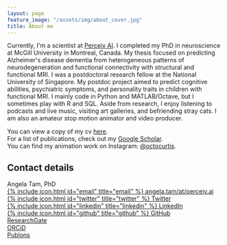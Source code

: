 ```yaml
---
layout: page
feature_image: "/assets/img/about_cover.jpg"
title: About me
---
```


Currently, I'm a scientist at [Perceiv AI](https://perceiv.ai). I completed my PhD in neuroscience at McGill University in Montreal, Canada. My thesis focused on predicting Alzheimer's disease dementia from heterogeneous patterns of neurodegeneration and functional connectivity with structural and functional MRI. I was a postdoctoral research fellow at the National University of Singapore. My postdoc project aimed to predict cognitive abilities, psychiatric symptoms, and personality traits in children with functional MRI. I mainly code in Python and MATLAB/Octave, but I sometimes play with R and SQL. Aside from research, I enjoy listening to podcasts and live music, visiting art galleries, and befriending stray cats. I am also an amateur stop motion animator and video producer.

You can view a copy of my cv [here](https://angela-tam.github.io/cv/).<br/>
For a list of publications, check out my [Google Scholar](https://scholar.google.ca/citations?user=XExd2eQAAAAJ&hl=en).<br/>
You can find my animation work on Instagram: [@octocurtis](https://www.instagram.com/octocurtis).

## Contact details
Angela Tam, PhD<br/>
[{% include icon.html id="email" title="email" %} angela.tam/at/perceiv.ai](mailto:angela.tam@perceiv.ai)<br/>
[{% include icon.html id="twitter" title="twitter" %} Twitter](https://twitter.com/angelatamtweets/)<br/>
[{% include icon.html id="linkedin" title="linkedin" %} LinkedIn](https://www.linkedin.com/in/angela-tam-2054813b/)<br/>
[{% include icon.html id="github" title="github" %} GitHub](https://github.com/angela-tam)<br/>
[ResearchGate](https://www.researchgate.net/profile/Angela_Tam3)<br/>
[ORCiD](https://orcid.org/0000-0001-6752-5707)<br/>
[Publons](https://publons.com/researcher/317335/angela-tam/)
